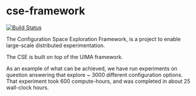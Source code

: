 cse-framework
=============

[![Build Status](https://secure.travis-ci.org/oaqa/cse-framework.png)](http://travis-ci.org/oaqa/cse-framework)

The Configuration Space Exploration Framework, is a project to enable large-scale distributed experimentation. 

The CSE is built on top of the UIMA framework.

As an example of what can be achieved, we have run experiments on question answering that explore ~ 3000 
different configuration options. 
That experiment took 600 compute-hours, and was completed in about 25 wall-clock hours.
